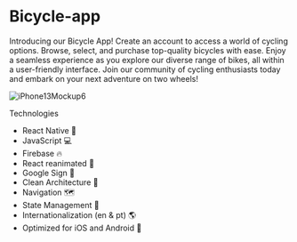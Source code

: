 # Bicycle-app

Introducing our Bicycle App! Create an account to access a world of cycling options. Browse, select, and purchase top-quality bicycles with ease. Enjoy a seamless experience as you explore our diverse range of bikes, all within a user-friendly interface. Join our community of cycling enthusiasts today and embark on your next adventure on two wheels!
<p align="left">
  <img alt="iPhone13Mockup6" src="https://github.com/Shamaun01/Laundry-booking/assets/95437338/20fa593e-ebff-4072-844f-87a75c10a071" />
</p>



Technologies

- React Native 🦋 
- JavaScript 💻
- Firebase 🔥
- React reanimated 💾
- Google Sign 🔑
- Clean Architecture 🔨
- Navigation 🗺️
- State Management 🚀
- Internationalization (en & pt) 🌎
- Optimized for iOS and Android 📱
